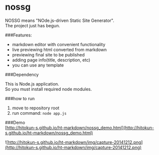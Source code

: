 nossg
=====

NOSSG means "NOde.js-driven Static Site Generator".  
The project just has begun.

###Features:

- markdown editor with convenient functionality
- live previewing html converted from markdown
- previewing final site to be published
- adding page info(title, description, etc) 
- you can use any template

###Dependency

This is Node.js application.  
So you must install required node modules.

###how to run

1. move to repository root
2. run command: ```node app.js```

###Demo  
[http://hitokun-s.github.io/ht-markdown/nossg_demo.html](http://hitokun-s.github.io/ht-markdown/nossg_demo.html)

![http://hitokun-s.github.io/ht-markdown/img/capture-20141212.png](http://hitokun-s.github.io/ht-markdown/img/capture-20141212.png)
